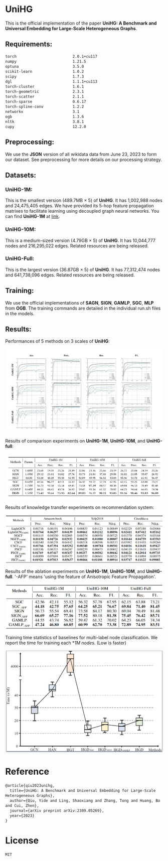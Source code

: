 # UniHG

This is the official implementation of the paper **UniHG: A Benchmark and Universal Embedding for Large-Scale Heterogeneous Graphs**.

## Requirements:
```
torch                         2.0.1+cu117
numpy                         1.21.5
optuna                        3.5.0
scikit-learn                  1.0.2
scipy                         1.7.3
dgl                           1.1.1+cu113
torch-cluster                 1.6.1
torch-geometric               2.3.1
torch-scatter                 2.1.1
torch-sparse                  0.6.17
torch-spline-conv             1.2.2
networkx                      3.1
ogb                           1.3.6
nltk                          3.8.1
cupy                          12.2.0

```

## Preprocessing:

We use the **JSON** version of all wikidata data from June 23, 2023 to form our dataset.
See preprocessing for more details on our processing strategy.

## Datasets:

### UniHG-1M:
This is the smallest version (489.7MB × 5) of **UniHG**. It has 1,002,988 nodes and 24,475,405 edges. We have provided its 5-hop feature propagation matrixes to facilitate learning using decoupled graph neural networks. You can find **UniHG-1M** at [link](https://pan.quark.cn/s/fcf6c2ae7554).

### UniHG-10M:
This is a medium-sized version (4.79GB × 5) of **UniHG**. It has 10,044,777 nodes and 216,295,022 edges. Related resources are being released.

### UniHG-Full:
This is the largest version (36.87GB × 5) of **UniHG**. It has 77,312,474 nodes and 641,738,096 edges. Related resources are being released.

## Training:

We use the official implementations of **SAGN**, **SIGN**, **GAMLP**, **SGC**, **MLP** from **OGB**.
The training commands are detailed in the individual run.sh files in the models.

## Results:

Performances of 5 methods on 3 scales of **UniHG**:

![Alt](./figs/performance_5methods_3datasets.png)

Results of comparison experiments on **UniHG-1M**, **UniHG-10M**, and **UniHG-full**:

![Alt](./figs/results_of_comparison_experiments.png)

Results of knowledge transfer experiments on recommendation system:

![results_of_knowledge_transfer_experiments](./figs/transfer.png)

Results of the ablation experiments on **UniHG-1M**, **UniHG-10M**, and **UniHG-full**. '-AFP' means 'using the feature of Anisotropic Feature Propagation'.

![](./figs/ablation.png)

Training time statistics of baselines for multi-label node classification. We report the time for training each **1M nodes.* (Low is faster)

![](./figs/crop_methods_time.png)

# Reference
```
@article{qiu2023unihg,
  title={UniHG: A Benchmark and Universal Embedding for Large-Scale Heterogeneous Graphs},
  author={Qiu, Yide and Ling, Shaoxiang and Zhang, Tong and Huang, Bo and Cui, Zhen},
  journal={arXiv preprint arXiv:2309.05269},
  year={2023}
}
```
# License
```
MIT
```

